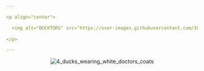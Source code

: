 ```yaml
---

<p align="center">

  <img alt="DUCKTORS" src="https://user-images.githubusercontent.com/1620916/216628680-ea5cb4c8-a45c-4d04-9cc8-672add58eb89.png">
  
</p>

---
```


<p align="center">

<img alt="4_ducks_wearing_white_doctors_coats" src="https://user-images.githubusercontent.com/1620916/216628121-08c35bfd-d892-4084-b536-6654693dde9e.png">

</p>
